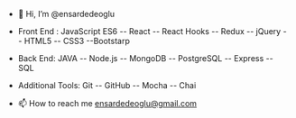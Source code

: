- 👋 Hi, I’m @ensardedeoglu

-  Front End : JavaScript ES6 -- React -- React Hooks -- Redux -- jQuery -- HTML5 -- CSS3 --Bootstarp 
- Back End: JAVA -- Node.js -- MongoDB -- PostgreSQL -- Express -- SQL
- Additional Tools: Git -- GitHub -- Mocha -- Chai

- 📫 How to reach me ensardedeoglu@gmail.com

<!---
ensardedeoglu/ensardedeoglu is a ✨ special ✨ repository because its `README.md` (this file) appears on your GitHub profile.
You can click the Preview link to take a look at your changes.
--->

